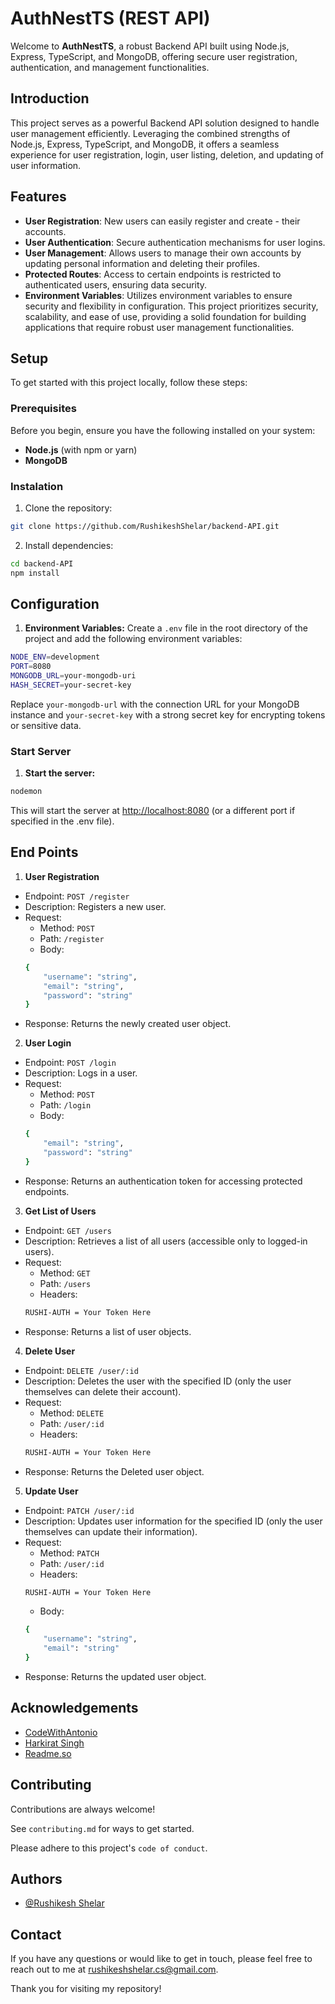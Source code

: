 
# AuthNestTS (REST API)

Welcome to **AuthNestTS**, a robust Backend API built using Node.js, Express, TypeScript, and MongoDB, offering secure user registration, authentication, and management functionalities.


## Introduction

This project serves as a powerful Backend API solution designed to handle user management efficiently. Leveraging the combined strengths of Node.js, Express, TypeScript, and MongoDB, it offers a seamless experience for user registration, login, user listing, deletion, and updating of user information.
## Features

- **User Registration**: New users can easily register and create - their accounts.
- **User Authentication**: Secure authentication mechanisms for user logins.
- **User Management**: Allows users to manage their own accounts by updating personal information and deleting their profiles.
- **Protected Routes**: Access to certain endpoints is restricted to authenticated users, ensuring data security.
- **Environment Variables**: Utilizes environment variables to ensure security and flexibility in configuration.
This project prioritizes security, scalability, and ease of use, providing a solid foundation for building applications that require robust user management functionalities.

## Setup

To get started with this project locally, follow these steps:

### Prerequisites
Before you begin, ensure you have the following installed on your system:
- **Node.js** (with npm or yarn)
- **MongoDB** 

### Instalation
1. Clone the repository:
```bash 
git clone https://github.com/RushikeshShelar/backend-API.git
```
2. Install dependencies:
```bash 
cd backend-API
npm install
```
## Configuration
1. **Environment Variables:** 
Create a `.env` file in the root directory of the project and add the following environment variables:
```bash
NODE_ENV=development
PORT=8080
MONGODB_URL=your-mongodb-uri
HASH_SECRET=your-secret-key
```
Replace `your-mongodb-url` with the connection URL for your MongoDB instance and `your-secret-key` with a strong secret key for encrypting tokens or sensitive data.

### Start Server
1. **Start the server:**
```bash 
nodemon
```
This will start the server at [http://localhost:8080](http://localhost:8080) (or a different port if specified in the .env file).
## End Points

1. **User Registration**
- Endpoint: `POST /register`
- Description: Registers a new user.
- Request:
    - Method: `POST`
    - Path: `/register`
    - Body: 
    ```bash
    {
        "username": "string",
        "email": "string",
        "password": "string"
    }
    ```
- Response: Returns the newly created user object.

2. **User Login**
- Endpoint: `POST /login`
- Description:  Logs in a user.
- Request:
    - Method: `POST`
    - Path: `/login`
    - Body: 
    ```bash
    {
        "email": "string",
        "password": "string"
    }
    ```
- Response: Returns an authentication token for accessing protected endpoints.

3. **Get List of Users**
- Endpoint: `GET /users`
- Description: Retrieves a list of all users (accessible only to logged-in users).
- Request:
    - Method: `GET`
    - Path: `/users`
    - Headers:
    ```bash
    RUSHI-AUTH = Your Token Here
    ```
- Response: Returns a list of user objects.

4. **Delete User**
- Endpoint: `DELETE /user/:id`
- Description: Deletes the user with the specified ID (only the user themselves can delete their account).
- Request:
    - Method: `DELETE`
    - Path: `/user/:id`
    - Headers:
    ```bash
    RUSHI-AUTH = Your Token Here
    ```
- Response: Returns the Deleted user object.

5. **Update User**
- Endpoint: `PATCH /user/:id`
- Description: Updates user information for the specified ID (only the user themselves can update their information).
- Request:
    - Method: `PATCH`
    - Path: `/user/:id`
    - Headers:
    ```bash
    RUSHI-AUTH = Your Token Here
    ```
    - Body:
    ```bash
    {
        "username": "string",
        "email": "string"
    }
    ```
- Response: Returns the updated user object.


## Acknowledgements

 - [CodeWithAntonio](https://www.codewithantonio.com/)
 - [Harkirat Singh](https://100xdevs.com/)
 - [Readme.so](https://readme.so/)


## Contributing

Contributions are always welcome!

See `contributing.md` for ways to get started.

Please adhere to this project's `code of conduct`.


## Authors

- [@Rushikesh Shelar](https://www.github.com/RushikeshShelar)


## Contact

If you have any questions or would like to get in touch, please feel free to reach out to me at rushikeshshelar.cs@gmail.com.

Thank you for visiting my repository!
